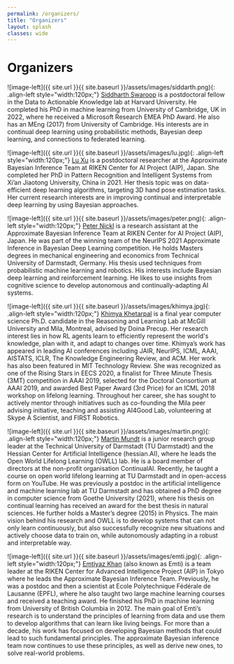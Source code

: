 ```yaml
---
permalink: /organizers/
title: "Organizers"
layout: splash
classes: wide
---
```

 <style type="text/css">
    .image-left {
      display: block;
      margin-left: auto;
      margin-right: auto;
      float: right;
    }
 </style>

# Organizers

![image-left]({{ site.url }}{{ site.baseurl }}/assets/images/siddarth.png){: .align-left style="width:120px;"}
<a href="https://siddharthswaroop.github.io/">Siddharth Swaroop</a> is a postdoctoral fellow in the Data to Actionable Knowledge lab at Harvard University. He completed his PhD in machine learning from University of Cambridge, UK in 2022, where he received a Microsoft Research EMEA PhD Award. He also has an MEng (2017) from University of Cambridge. His interests are in continual deep learning using probabilistic methods, Bayesian deep learning, and connections to federated learning.

![image-left]({{ site.url }}{{ site.baseurl }}/assets/images/lu.jpg){: .align-left style="width:120px;"}
<a href="https://x-lu.github.io/">Lu Xu</a> is a postdoctoral researcher at the Approximate Bayesian Inference Team at RIKEN Center for AI Project (AIP), Japan. She completed her PhD in Pattern Recognition and Intelligent Systems from Xi’an Jiaotong University, China in 2021. Her thesis topic was on data-efficient deep learning algorithms, targeting 3D hand pose estimation tasks. Her current research interests are in improving continual and interpretable deep learning by using Bayesian approaches.
   
![image-left]({{ site.url }}{{ site.baseurl }}/assets/images/peter.png){: .align-left style="width:120px;"}
<a href="https://team-approx-bayes.github.io/">Peter Nickl</a> is a research assistant at the Approximate Bayesian Inference Team at RIKEN Center for AI Project (AIP), Japan. He was part of the winning team of the NeurIPS 2021 Approximate Inference in Bayesian Deep Learning competition. He holds Masters degrees in mechanical engineering and economics from Technical University of Darmstadt, Germany. His thesis used techniques from probabilistic machine learning and robotics. His interests include Bayesian deep learning and reinforcement learning. He likes to use insights from cognitive science to develop autonomous and continually-adapting AI systems.

![image-left]({{ site.url }}{{ site.baseurl }}/assets/images/khimya.jpg){: .align-left style="width:120px;"}
<a href="https://kkhetarpal.github.io/">Khimya Khetarpal</a> is a final year computer science Ph.D. candidate in the Reasoning and Learning Lab at McGill University and Mila, Montreal, advised by Doina Precup. Her research interest lies in how RL agents learn to efficiently represent the world's knowledge, plan with it, and adapt to changes over time.  Khimya’s work has appeared in leading AI conferences including JAIR, NeurIPS, ICML, AAAI, AISTATS, ICLR, The Knowledge Engineering Review, and ACM. Her work has also been featured in MIT Technology Review. She was recognized as one of the Rising Stars in EECS 2020, a finalist for Three Minute Thesis (3MT) competition in AAAI 2019, selected for the Doctoral Consortium at AAAI 2019, and awarded Best Paper Award (3rd Price) for an ICML 2018 workshop on lifelong learning. Throughout her career, she has sought to actively mentor through initiatives such as co-founding the Mila peer advising initiative, teaching and assisting AI4Good Lab, volunteering at Skype A Scientist, and FIRST Robotics. 

![image-left]({{ site.url }}{{ site.baseurl }}/assets/images/martin.png){: .align-left style="width:120px;"}
<a href="http://owll-lab.com">Martin Mundt</a> is a junior research group leader at the Technical University of Darmstadt (TU Darmstadt) and the Hessian Center for Artificial Intelligence (hessian.AI), where he leads the Open World Lifelong Learning (OWLL) lab. He is a board member of directors at the non-profit organisation ContinualAI. Recently, he taught a course on open world lifelong learning at TU Darmstadt and in open-access form on YouTube. He was previously a postdoc in the artificial intelligence and machine learning lab at TU Darmstadt and has obtained a PhD degree in computer science from Goethe University (2021), where his thesis on continual learning has received an award for the best thesis in natural sciences. He further holds a Master’s degree (2015) in Physics. The main vision behind his research and OWLL is to develop systems that can not only learn continuously, but also successfully recognize new situations and actively choose data to train on, while autonomously adapting in a robust and interpretable way.

![image-left]({{ site.url }}{{ site.baseurl }}/assets/images/emti.jpg){: .align-left style="width:120px;"}
<a href="https://emtiyaz.github.io/">Emtiyaz Khan</a> (also known as Emti) is a team leader at the RIKEN Center for Advanced Intelligence Project (AIP) in Tokyo where he leads the Approximate Bayesian Inference Team. Previously, he was a postdoc and then a scientist at Ecole Polytechnique Fédérale de Lausanne (EPFL), where he also taught two large machine learning courses and received a teaching award. He finished his PhD in machine learning from University of British Columbia in 2012. The main goal of Emti’s research is to understand the principles of learning from data and use them to develop algorithms that can learn like living beings. For more than a decade, his work has focused on developing Bayesian methods that could lead to such fundamental principles. The approximate Bayesian inference team now continues to use these principles, as well as derive new ones, to solve real-world problems.
